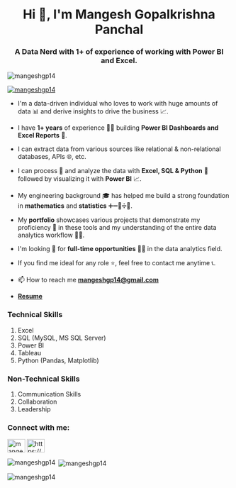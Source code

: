 <h1 align="center">Hi 👋, I'm Mangesh Gopalkrishna Panchal</h1>
<h3 align="center">A Data Nerd with 1+ of experience of working with Power BI and Excel.</h3>


<p align="left"> <img src="https://komarev.com/ghpvc/?username=mangeshgp14&label=Profile%20views&color=0e75b6&style=flat" alt="mangeshgp14" /> </p>

<p align="left"> <a href="https://twitter.com/mangeshgp14" target="blank"><img src="https://img.shields.io/twitter/follow/mangeshgp14?logo=twitter&style=for-the-badge" alt="mangeshgp14" /></a> </p>

- I'm a data-driven individual who loves to work with huge amounts of data 📊 and derive insights to drive the business 📈.
- I have **1+ years** of experience 🧑‍💼 building **Power BI Dashboards and Excel Reports** 📃.

- I can extract data from various sources like relational & non-relational databases, APIs 🌐, etc.

- I can process 📝 and analyze the data with **Excel, SQL & Python** 🐍 followed by visualizing it with **Power BI** 📈.
- My engineering background 🎓 has helped me build a strong foundation in **mathematics** and **statistics** ➕➖🟰➗📐.
- My **portfolio** showcases various projects that demonstrate my proficiency 💪 in these tools and my understanding of the entire data analytics workflow 🧑‍💻.
- I'm looking 🔎 for **full-time opportunities** 🧑‍💼 in the data analytics field.
- If you find me ideal for any role ⭐, feel free to contact me anytime 📞.


- 📫 How to reach me **mangeshgp14@gmail.com**
- <a href='https://docs.google.com/document/d/13oaX-knSWXoRGuECmOR3J_up8GYeYTcp/edit?usp=sharing&ouid=109524364995881477510&rtpof=true&sd=true'>**Resume**</a>
<h3 align="left">Technical Skills</h3>
<ol>
  <li>Excel</li>
  <li>SQL (MySQL, MS SQL Server)</li>
  <li>Power BI</li>
  <li>Tableau</li>
  <li>Python (Pandas, Matplotlib)</li>
</ol>
<h3 align="left">Non-Technical Skills</h3>
<ol>
  <li>Communication Skills</li>
  <li>Collaboration</li>
  <li>Leadership</li>
  
</ol>
<h3 align="left">Connect with me:</h3>
<p align="left">
<a href="https://twitter.com/mangeshgp14" target="blank"><img align="center" src="https://raw.githubusercontent.com/rahuldkjain/github-profile-readme-generator/master/src/images/icons/Social/twitter.svg" alt="mangeshgp14" height="30" width="40" /></a>
<a href="https://linkedin.com/in/https://www.linkedin.com/in/mangesh-panchal-008baa192?lipi=urn%3ali%3apage%3ad_flagship3_profile_view_base_contact_details%3bavgat%2buutboie2qewtg9aa%3d%3d" target="blank"><img align="center" src="https://raw.githubusercontent.com/rahuldkjain/github-profile-readme-generator/master/src/images/icons/Social/linked-in-alt.svg" alt="https://www.linkedin.com/in/mangesh-panchal-008baa192?lipi=urn%3ali%3apage%3ad_flagship3_profile_view_base_contact_details%3bavgat%2buutboie2qewtg9aa%3d%3d" height="30" width="40" /></a>
</p>


<p><img align="left" src="https://github-readme-stats.vercel.app/api/top-langs?username=mangeshgp14&show_icons=true&locale=en&layout=compact" alt="mangeshgp14" /></p>

<p>&nbsp;<img align="center" src="https://github-readme-stats.vercel.app/api?username=mangeshgp14&show_icons=true&locale=en" alt="mangeshgp14" /></p>

<p><img align="center" src="https://github-readme-streak-stats.herokuapp.com/?user=mangeshgp14&" alt="mangeshgp14" /></p>
